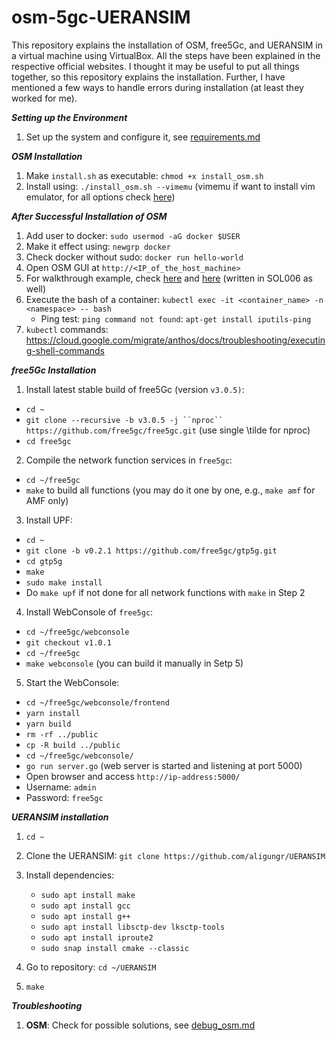 # osm-5gc-UERANSIM

This repository explains the installation of OSM, free5Gc, and UERANSIM in a virtual machine using VirtualBox. All the steps have been explained in the respective official websites. I thought it may be useful to put all things together, so this repository explains the installation. Further, I have mentioned a few ways to handle errors during installation (at least they worked for me).

***Setting up the Environment***
1. Set up the system and configure it, see [requirements.md](https://github.com/samareshbera/osm-5gc/blob/main/requirements.md)


***OSM Installation***

1. Make `install.sh` as executable: `chmod +x install_osm.sh`
2. Install using: `./install_osm.sh --vimemu` (vimemu if want to install vim emulator, for all options check [here](https://osm.etsi.org/docs/user-guide/03-installing-osm.html#other-installer-options))


***After Successful Installation of OSM***

1. Add user to docker: `sudo usermod -aG docker $USER`
2. Make it effect using: `newgrp docker`
3. Check docker without sudo: `docker run hello-world`
4. Open OSM GUI at `http://<IP_of_the_host_machine>`
5. For walkthrough example, check [here](https://osm.etsi.org/docs/vnf-onboarding-guidelines/00-introduction.html) and [here](https://osm.etsi.org/gitlab/vnf-onboarding/osm-packages) (written in SOL006 as well)
6. Execute the bash of a container: `kubectl exec -it <container_name> -n <namespace> -- bash`
   * Ping test: `ping command not found`: `apt-get install iputils-ping`
7. `kubectl` commands: https://cloud.google.com/migrate/anthos/docs/troubleshooting/executing-shell-commands

***free5Gc Installation***
1. Install latest stable build of free5Gc (version `v3.0.5)`:
  * `cd ~`
  * `git clone --recursive -b v3.0.5 -j ``nproc`` https://github.com/free5gc/free5gc.git` (use single \tilde for nproc) 
  * `cd free5gc`

2. Compile the network function services in `free5gc`:
  * `cd ~/free5gc`
  * `make` to build all functions (you may do it one by one, e.g., `make amf` for AMF only)

3. Install UPF:
  * `cd ~`
  * `git clone -b v0.2.1 https://github.com/free5gc/gtp5g.git`
  * `cd gtp5g`
  * `make`
  * `sudo make install`
  * Do `make upf` if not done for all network functions with `make` in Step 2

4. Install WebConsole of `free5gc`:
  * `cd ~/free5gc/webconsole`
  * `git checkout v1.0.1`
  * `cd ~/free5gc`
  * `make webconsole` (you can build it manually in Setp 5)

5. Start the WebConsole:
  * `cd ~/free5gc/webconsole/frontend`
  * `yarn install`
  * `yarn build`
  * `rm -rf ../public`
  * `cp -R build ../public`
  * `cd ~/free5gc/webconsole/`
  * `go run server.go` (web server is started and listening at port 5000)
  * Open browser and access `http://ip-address:5000/`
  * Username: `admin`
  * Password: `free5gc`


***UERANSIM installation***

1. `cd ~`
2. Clone the UERANSIM: `git clone https://github.com/aligungr/UERANSIM`
3. Install dependencies:
   * `sudo apt install make`
   * `sudo apt install gcc`
   * `sudo apt install g++`
   * `sudo apt install libsctp-dev lksctp-tools`
   * `sudo apt install iproute2`
   * `sudo snap install cmake --classic`

4. Go to repository: `cd ~/UERANSIM`
5. `make`


***Troubleshooting***

1. **OSM**: Check for possible solutions, see [debug_osm.md](https://github.com/samareshbera/osm-5gc/blob/main/debug_osm.md)
